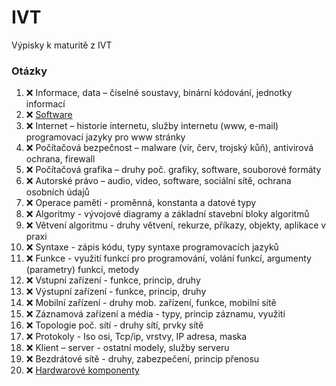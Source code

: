 # IVT

Výpisky k maturitě z IVT

### Otázky

<!-- prettier-ignore -->
1.  :x: Informace, data – číselné soustavy, binární kódování, jednotky informací
2.  :x: [Software](./pages/2/_.md)
3.  :x: Internet – historie internetu, služby internetu (www, e-mail) programovací jazyky pro www stránky
4.  :x: Počítačová bezpečnost – malware (vir, červ, trojský kůň), antivirová ochrana, firewall
5.  :x: Počítačová grafika – druhy poč. grafiky, software, souborové formáty
6.  :x: Autorské právo – audio, video, software, sociální sítě, ochrana osobních údajů
7.  :x: Operace paměti - proměnná, konstanta a datové typy
8.  :x: Algoritmy - vývojové diagramy a základní stavební bloky algoritmů
9.  :x: Větvení algoritmu - druhy větvení, rekurze, příkazy, objekty, aplikace v praxi
10. :x: Syntaxe - zápis kódu, typy syntaxe programovacích jazyků
11. :x: Funkce - využití funkcí pro programování, volání funkcí, argumenty (parametry) funkcí, metody
12. :x: Vstupní zařízení - funkce, princip, druhy
13. :x: Výstupní zařízení - funkce, princip, druhy
14. :x: Mobilní zařízení - druhy mob. zařízení, funkce, mobilní sítě
15. :x: Záznamová zařízení a média - typy, princip záznamu, využití
16. :x: Topologie poč. sítí - druhy sítí, prvky sítě
17. :x: Protokoly - Iso osi, Tcp/ip, vrstvy, IP adresa, maska
18. :x: Klient – server - ostatní modely, služby serveru
19. :x: Bezdrátové sítě - druhy, zabezpečení, princip přenosu
20. :x: [Hardwarové komponenty](./pages/20/_.md)

